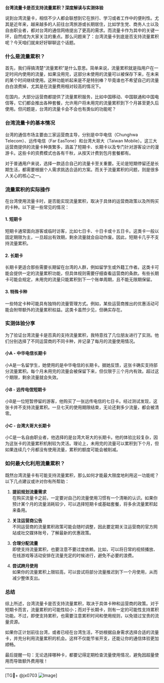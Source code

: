 **台湾流量卡是否支持流量累积？深度解读与实测体验**

说到台湾流量卡，相信不少人都会联想到它在旅行、学习或者工作中的便利性。尤其是近年来，越来越多的人前往台湾旅游或长期居住，比如学生党、商务人士以及自由职业者，都对台湾的通信网络提出了更高的需求。而流量卡作为其中的关键一环，自然成为大家关注的重点。那么问题来了：台湾流量卡到底是否支持流量累积呢？今天咱们就来好好聊聊这个话题。

### 什么是流量累积？

首先，我们得搞清楚“流量累积”是什么意思。简单来说，流量累积就是指用户在一定时间内使用的流量，如果没用完，这部分未使用的流量可以被保存下来，在未来的某个时间继续使用。这种功能听起来是不是特别棒？毕竟谁也不希望自己的流量白白浪费掉，尤其是在流量费用相对较高的情况下。

在国内，大部分运营商都提供了流量累积服务，比如中国移动、中国联通和中国电信等，它们都会推出各种套餐，允许用户将未用完的流量累积到下个月甚至更久后使用。但问题是，台湾的流量卡会不会也有类似的功能呢？

### 台湾流量卡的基本情况

台湾的通信市场主要由三家运营商主导，分别是中华电信（Chunghwa Telecom）、远传电信（Far EasTone）和台湾大哥大（Taiwan Mobile）。这三大运营商提供的流量卡种类繁多，涵盖了短期卡、长期卡以及专门针对游客设计的漫游卡。这些卡的资费模式也各有千秋，从按天计费到包月套餐都有。

对于普通用户来说，选择一款适合自己的流量卡至关重要。无论是短期停留还是长期生活，都需要根据个人需求挑选合适的方案。而关于流量累积的问题，则是很多人关心的核心之一。

### 流量累积的实际操作

在台湾使用流量卡时，是否能实现流量累积，取决于具体的运营商政策以及所购买的卡种。以下是一些常见的情况：

#### 1. **短期卡**
   短期卡通常面向游客或临时访客，比如七日卡、十日卡或十五日卡。这类卡一般以固定期限为主，一旦超出有效期，剩余流量就会自动作废。因此，短期卡几乎不支持流量累积。

#### 2. **长期卡**
   长期卡更适合那些需要长期留在台湾的人群，例如留学生或外籍工作者。这类卡可能会提供一定的流量累积功能，但具体规则需要仔细查看运营商的条款。有些长期卡可能会规定，未用完的流量只能累积到下一个账单周期，且不能无限期保留。

#### 3. **特殊卡种**
   一些特定卡种可能具有独特的流量管理方式。例如，某些运营商推出的优惠活动可能会附带额外的流量累积权益。这类卡虽然少见，但确实存在。

### 实测体验分享

为了验证台湾流量卡是否真的支持流量累积，我特意找了几位朋友进行了实测。他们分别选择了不同运营商的不同卡种，并记录了每月的流量使用情况。

#### 小A - 中华电信长期卡
小A是一名留学生，她使用的是中华电信的长期卡。据她反馈，这张卡确实支持部分流量累积。每个月未用完的流量会被保留下来，但仅限于三个月内有效。超过这个期限，剩余流量就会失效。

#### 小B - 远传电信短期卡
小B是一位短暂停留的游客，他购买了一张远传电信的七日卡。经过测试发现，这张卡并不支持流量累积。一旦七天的使用期限结束，无论还剩多少流量，都会被清零。

#### 小C - 台湾大哥大长期卡
小C是一名自由职业者，他选择的是台湾大哥大的长期卡。他的体验比较复杂，因为这张卡的流量累积机制较为灵活。理论上，未用完的流量可以累积到下个月，但如果连续几个月都没有使用流量，累积的额度可能会被削减。

### 如何最大化利用流量累积？

既然台湾流量卡有可能支持流量累积，那么如何才能最大限度地利用这一功能呢？以下几点建议或许对你有所帮助：

1. **提前规划流量需求**  
   在购买流量卡之前，一定要对自己的流量使用习惯有一个清晰的认识。如果你预计某个月的流量消耗较少，可以选择短期卡或基础套餐，将多余流量累积起来备用。

2. **关注运营商公告**  
   不同运营商的流量累积政策可能会随时调整，因此要定期关注运营商的官方网站或社交媒体账号，了解最新的优惠政策。

3. **合理分配流量**  
   即使支持流量累积，也要注意不要过度依赖。比如，可以将日常的视频播放、在线游戏等活动安排在流量充足的时候进行，避免不必要的浪费。

4. **尝试跨月使用**  
   如果你的流量累积上限较高，可以尝试将部分流量推迟到下一个月使用，从而减少整体支出。

### 总结

综上所述，台湾流量卡是否支持流量累积，取决于具体卡种和运营商的政策。对于短期卡而言，流量累积的可能性较小；而对于长期卡，则有一定的可能性支持累积功能。不过，即使支持累积，也需要注意累积时间和使用规则，以免错过宝贵的流量资源。

如果你正计划前往台湾，或者已经在台湾生活，不妨根据自身需求选择合适的流量卡，并充分利用流量累积的机会。这样不仅能节省开支，还能让你的通信体验更加顺畅。

最后提醒一句：无论选择哪种卡，都要记得定期检查流量使用情况，避免因超量使用而导致额外费用哦！

---

[TG💪+ @jx0703 ![Image](https://github.com/user-attachments/assets/dbca1d08-cadb-493c-b0ec-ad6f7a83f270)]